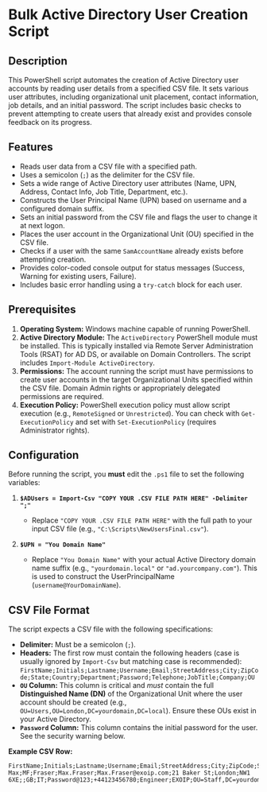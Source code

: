 # Bulk Active Directory User Creation Script

## Description

This PowerShell script automates the creation of Active Directory user accounts by reading user details from a specified CSV file. It sets various user attributes, including organizational unit placement, contact information, job details, and an initial password. The script includes basic checks to prevent attempting to create users that already exist and provides console feedback on its progress.

## Features

* Reads user data from a CSV file with a specified path.
* Uses a semicolon (`;`) as the delimiter for the CSV file.
* Sets a wide range of Active Directory user attributes (Name, UPN, Address, Contact Info, Job Title, Department, etc.).
* Constructs the User Principal Name (UPN) based on username and a configured domain suffix.
* Sets an initial password from the CSV file and flags the user to change it at next logon.
* Places the user account in the Organizational Unit (OU) specified in the CSV file.
* Checks if a user with the same `SamAccountName` already exists before attempting creation.
* Provides color-coded console output for status messages (Success, Warning for existing users, Failure).
* Includes basic error handling using a `try-catch` block for each user.

## Prerequisites

1.  **Operating System:** Windows machine capable of running PowerShell.
2.  **Active Directory Module:** The `ActiveDirectory` PowerShell module must be installed. This is typically installed via Remote Server Administration Tools (RSAT) for AD DS, or available on Domain Controllers. The script includes `Import-Module ActiveDirectory`.
3.  **Permissions:** The account running the script must have permissions to create user accounts in the target Organizational Units specified within the CSV file. Domain Admin rights or appropriately delegated permissions are required.
4.  **Execution Policy:** PowerShell execution policy must allow script execution (e.g., `RemoteSigned` or `Unrestricted`). You can check with `Get-ExecutionPolicy` and set with `Set-ExecutionPolicy` (requires Administrator rights).

## Configuration

Before running the script, you **must** edit the `.ps1` file to set the following variables:

1.  **`$ADUsers = Import-Csv "COPY YOUR .CSV FILE PATH HERE" -Delimiter ";"`**
    * Replace `"COPY YOUR .CSV FILE PATH HERE"` with the full path to your input CSV file (e.g., `"C:\Scripts\NewUsersFinal.csv"`).

2.  **`$UPN = "You Domain Name"`**
    * Replace `"You Domain Name"` with your actual Active Directory domain name suffix (e.g., `"yourdomain.local"` or `"ad.yourcompany.com"`). This is used to construct the UserPrincipalName (`username@YourDomainName`).

## CSV File Format

The script expects a CSV file with the following specifications:

* **Delimiter:** Must be a semicolon (`;`).
* **Headers:** The first row must contain the following headers (case is usually ignored by `Import-Csv` but matching case is recommended):
    `FirstName;Initials;Lastname;Username;Email;StreetAddress;City;ZipCode;State;Country;Department;Password;Telephone;JobTitle;Company;OU`
* **`OU` Column:** This column is critical and *must* contain the full **Distinguished Name (DN)** of the Organizational Unit where the user account should be created (e.g., `OU=Users,OU=London,DC=yourdomain,DC=local`). Ensure these OUs exist in your Active Directory.
* **`Password` Column:** This column contains the initial password for the user. See the security warning below.

**Example CSV Row:**

```csv
FirstName;Initials;Lastname;Username;Email;StreetAddress;City;ZipCode;State;Country;Department;Password;Telephone;JobTitle;Company;OU
Max;MF;Fraser;Max.Fraser;Max.Fraser@exoip.com;21 Baker St;London;NW1 6XE;;GB;IT;Password@123;+44123456780;Engineer;EXOIP;OU=Staff,DC=yourdomain,DC=local
